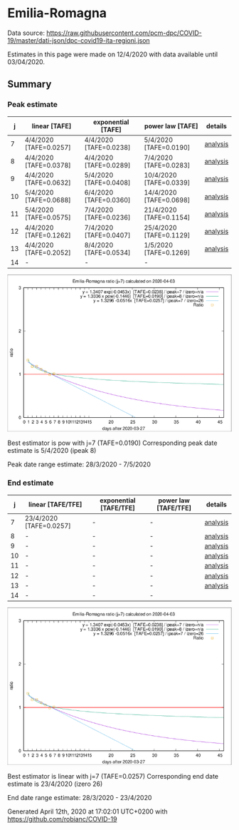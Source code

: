 # Emilia-Romagna


Data source: https://raw.githubusercontent.com/pcm-dpc/COVID-19/master/dati-json/dpc-covid19-ita-regioni.json

Estimates in this page were made on 12/4/2020 with data available until 03/04/2020.


## Summary 

### Peak estimate 
|j|linear [TAFE]|exponential [TAFE]|power law [TAFE]|details|
|---|----|-----------|---------|-------|
|7|4/4/2020 [TAFE=0.0257]|4/4/2020 [TAFE=0.0238]|5/4/2020 [TAFE=0.0190]|[analysis](COVID-19_emilia-romagna_j7_2020-04-03.md)|
|8|4/4/2020 [TAFE=0.0378]|4/4/2020 [TAFE=0.0289]|7/4/2020 [TAFE=0.0283]|[analysis](COVID-19_emilia-romagna_j8_2020-04-03.md)|
|9|4/4/2020 [TAFE=0.0632]|5/4/2020 [TAFE=0.0408]|10/4/2020 [TAFE=0.0339]|[analysis](COVID-19_emilia-romagna_j9_2020-04-03.md)|
|10|5/4/2020 [TAFE=0.0688]|6/4/2020 [TAFE=0.0360]|14/4/2020 [TAFE=0.0698]|[analysis](COVID-19_emilia-romagna_j10_2020-04-03.md)|
|11|5/4/2020 [TAFE=0.0575]|7/4/2020 [TAFE=0.0236]|21/4/2020 [TAFE=0.1154]|[analysis](COVID-19_emilia-romagna_j11_2020-04-03.md)|
|12|4/4/2020 [TAFE=0.1262]|7/4/2020 [TAFE=0.0407]|25/4/2020 [TAFE=0.1129]|[analysis](COVID-19_emilia-romagna_j12_2020-04-03.md)|
|13|4/4/2020 [TAFE=0.2052]|8/4/2020 [TAFE=0.0534]|1/5/2020 [TAFE=0.1269]|[analysis](COVID-19_emilia-romagna_j13_2020-04-03.md)|
|14|-|-|-||

![best peak estimate](COVID-19_emilia-romagna_j7_2020-04-03.png)

Best estimator is pow with j=7 (TAFE=0.0190)
Corresponding peak date estimate is 5/4/2020 (ipeak 8)


Peak date range estimate: 28/3/2020 - 7/5/2020

### End estimate 
|j|linear [TAFE/TFE]|exponential [TAFE/TFE]|power law [TAFE/TFE]|details|
|---|----|-----------|---------|-------|
|7|23/4/2020 [TAFE=0.0257]|-|-|[analysis](COVID-19_emilia-romagna_j7_2020-04-03.md)|
|8|-|-|-|[analysis](COVID-19_emilia-romagna_j8_2020-04-03.md)|
|9|-|-|-|[analysis](COVID-19_emilia-romagna_j9_2020-04-03.md)|
|10|-|-|-|[analysis](COVID-19_emilia-romagna_j10_2020-04-03.md)|
|11|-|-|-|[analysis](COVID-19_emilia-romagna_j11_2020-04-03.md)|
|12|-|-|-|[analysis](COVID-19_emilia-romagna_j12_2020-04-03.md)|
|13|-|-|-|[analysis](COVID-19_emilia-romagna_j13_2020-04-03.md)|
|14|-|-|-||

![best zero estimate](COVID-19_emilia-romagna_j7_2020-04-03.png)

Best estimator is linear with j=7 (TAFE=0.0257)
Corresponding end date estimate is 23/4/2020 (izero 26)


End date range estimate: 28/3/2020 - 23/4/2020

Generated April 12th, 2020 at 17:02:01 UTC+0200 with https://github.com/robianc/COVID-19
